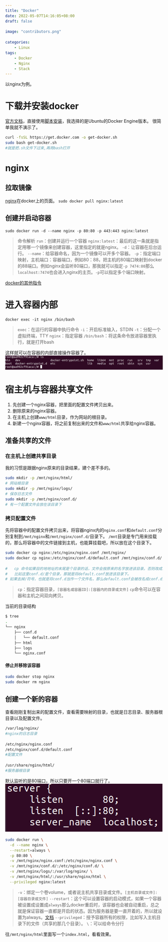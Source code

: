 ```yaml
---
title: "Docker"
date: 2022-05-07T14:16:05+08:00
draft: false

image: "contributors.png"

categories:
    - Linux
tags:
    - Docker
    - Nginx
    - Stack
---
```


以nginx为例。
# 下载并安装docker
[官方文档](https://docs.docker.com/engine/install/ubuntu/#install-using-the-convenience-script)，直接使用[脚本安装](https://docs.docker.com/engine/install/ubuntu/#install-using-the-convenience-script)，我选择的是Ubuntu的Docker Engine版本。
很简单我就不演示了。
```bash
curl -fsSL https://get.docker.com -o get-docker.sh
sudo bash get-docker.sh
#就是把.sh文件下过来,再用bash打开
```
# nginx
## 拉取镜像
[nginx](https://hub.docker.com/_/nginx?tab=tags)在docker上的页面。
`sudo docker pull nginx:latest`
## 创建并启动容器
`sudo docker run -d --name nginx -p 80:80 -p 443:443 nginx:latest`
> 命令解析
> `run`：创建并运行一个容器
> `nginx:latest`：最后的这一条就是指定用哪一个镜像来创建容器，这里指定的就是nginx。
> `-d`：让容器在后台运行。
> `--name`：给容器命名，因为一个镜像可以开多个容器。
> `-p`：指定端口映射，主机端口：容器端口，例如80：88，把主机的80端口映射到docker的88端口。例如nginx会监听80端口，那我就可以指定`-p 7474:80`那么`localhost:7474`也会进入nginx的主页。`-p`可以指定多个端口映射。

[docker的其他指令](https://www.runoob.com/docker/docker-run-command.html)
# 进入容器内部
`docker exec -it nginx /bin/bash`
> `exec`：在运行的容器中执行命令
> `-i`：开启标准输入，STDIN
> `-t`：分配一个虚拟终端，TTY
> `nginx`：指定容器
> `/bin/bash`：将这条命令放进容器里执行，就是打开bash

这样就可以在容器的内部直接操作容器了。
![在容器内部](image1.png)

# 宿主机与容器共享文件

1. 先创建一个nginx容器，把里面的配置文件拷贝出来。
1. 删除原来的nginx容器。
1. 在主机上创建`www/html`目录，作为网站的根目录。
1. 新建一个nginx容器，将之前复制出来的文件和`www/html`共享给nginx容器。
## 准备共享的文件
### 在主机上创建共享目录
我的习惯是跟据nginx原来的目录结果，建个差不多的。
```bash
sudo mkdir -p /mnt/nginx/html/
# 网站根目录
sudo mkdir -p /mnt/nginx/logs/
# 保存日志文件
sudo mkdir -p /mnt/nginx/conf.d/
# 有一个配置文件会放在该目录下
```
### 拷贝配置文件
先将容器中的配置文件拷贝出来，将容器nginx内的`nginx.conf`和`default.conf`分别复制到`/mnt/nginx`和`/mnt/nginx/conf.d/`目录下。
`/mnt`目录是专门用来挂载的，那么将容器中的文件链接到主机，也能算挂载吧，所以放在这个目录下。
```bash
sudo docker cp nginx:/etc/nginx/nginx.conf /mnt/nginx/
sudo docker cp nginx:/etc/nginx/conf.d/default.conf /mnt/nginx/conf.d/

#	cp 命令如果目的地地址的末尾是个目录的话，文件会按原来的名字放进该目录。否则改成末尾的文件名。
#	比如这里conf.d/是个目录，那就是将default.conf放进该目录下。
# 如果去掉/符号，也就是将conf.d当作一个文件名，那么default.conf会被改名成conf.d并放在nginx/目录下
```
> `cp`：指定容器目录，`[容器名或容器ID]:[容器内的目录或文件]`
> `cp`命令可以在容器和主机之间双向拷贝。

当前的目录结构
```bash
$ tree
.
└── nginx
    ├── conf.d
    │   └── default.conf
    ├── html
    ├── logs
    └── nginx.conf
```
#### 停止并移除该容器
```bash
sudo docker stop nginx
sudo docker rm nginx
```
## 创建一个新的容器
查看刚刚复制出来的配置文件，查看需要映射的目录，也就是日志目录、服务器根目录以及配置文件。
```bash
/var/log/nginx/
#nginx的日志目录

/etc/nginx/nginx.conf
/etc/nginx/conf.d/default.conf
#配置文件

/usr/share/nginx/html/
#服务器根目录
```
默认监听的是80端口，所以只要开一个80端口就行了。
![查看端口](image2.png)

```bash
sudo docker run \
  -d --name nginx \
  --restart=always \
  -p 80:80 \
  -v /mnt/nginx/nginx.conf:/etc/nginx/nginx.conf \
  -v /mnt/nginx/conf.d/:/etc/nginx/conf.d/ \
  -v /mnt/nginx/logs/:/var/log/nginx/ \
  -v /mnt/nginx/html/:/usr/share/nginx/html \
  --privileged nginx:latest
```
> `-v`：绑定一个卷volume，或者说主机共享目录或文件。`[主机目录或文件]:[容器目录或文件]`
> `--restart`：这个可以设置容器的启动模式，如果一个容器被设置成设置成`always`那么docker重启时，该容器也会被自动重启，总之就是保证容器一直都是开启的状态。因为服务器是要一直开着的，所以就设置为always。[文档](https://docs.docker.com/config/containers/start-containers-automatically/#use-a-restart-policy)
> `--privileged`：授予容器所有的权限，比如写入主机目录下的文件（共享的那几个目录）。
> `\`：可以给命令分行

往`/mnt/nginx/html`里面写一个`index.html`，看看效果。
